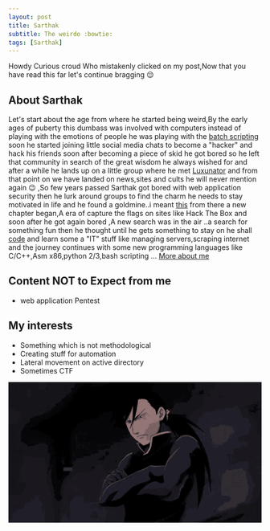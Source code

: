 ```yaml
---
layout: post
title: Sarthak
subtitle: The weirdo :bowtie:
tags: [Sarthak]
---
```

Howdy Curious croud Who mistakenly clicked on my post,Now that you have read this far let's continue bragging :relieved:

## About Sarthak
Let's start about the age from where he started being weird,By the early ages of puberty this dumbass was involved with computers instead of playing with the emotions of people he was playing with the [batch scripting](https://en.wikibooks.org/wiki/Windows_Batch_Scripting) soon he started joining little social media chats to become a "hacker" and hack his friends soon after becoming a piece of skid he got bored so he left that community in search of the great wisdom he always wished for and after a while he lands up on a little group where he met [Luxunator](https://weebsec.com/2019-05-29-luxunator-about/) and from that point on we have landed on news,sites and cults he will never mention again :wink: ,So few years passed Sarthak got bored with web application security then he lurk around groups to find the charm he needs to stay motivated in life and he found a goldmine..i meant [this](http://0xc0ffee.io/blog/OSCP-Goldmine) from there a new chapter began,A era of capture the flags on sites like Hack The Box and soon after he got again bored ,A new search was in the air ..a search for something fun then he thought until he gets something to stay on he shall [code](https://github.com/geek-repo/) and learn some a "IT" stuff like managing servers,scraping internet and the journey continues with some new programming languages like C/C++,Asm x86,python 2/3,bash scripting ...  [More about me](https://sarthaksaini.com/about-me.html)

## Content NOT to Expect from me
 - web application Pentest

## My interests
- Something which is not methodological 
- Creating stuff for automation
- Lateral movement on active directory
- Sometimes CTF

<center><img src="/img/sarthak.gif" alt="blah"/></center>
